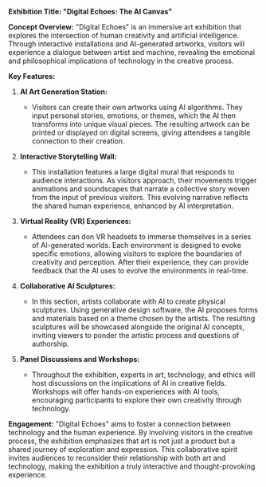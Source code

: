 **Exhibition Title: "Digital Echoes: The AI Canvas"**

**Concept Overview:**
"Digital Echoes" is an immersive art exhibition that explores the intersection of human creativity and artificial intelligence. Through interactive installations and AI-generated artworks, visitors will experience a dialogue between artist and machine, revealing the emotional and philosophical implications of technology in the creative process.

**Key Features:**

1. **AI Art Generation Station:**
   - Visitors can create their own artworks using AI algorithms. They input personal stories, emotions, or themes, which the AI then transforms into unique visual pieces. The resulting artwork can be printed or displayed on digital screens, giving attendees a tangible connection to their creation.

2. **Interactive Storytelling Wall:**
   - This installation features a large digital mural that responds to audience interactions. As visitors approach, their movements trigger animations and soundscapes that narrate a collective story woven from the input of previous visitors. This evolving narrative reflects the shared human experience, enhanced by AI interpretation.

3. **Virtual Reality (VR) Experiences:**
   - Attendees can don VR headsets to immerse themselves in a series of AI-generated worlds. Each environment is designed to evoke specific emotions, allowing visitors to explore the boundaries of creativity and perception. After their experience, they can provide feedback that the AI uses to evolve the environments in real-time.

4. **Collaborative AI Sculptures:**
   - In this section, artists collaborate with AI to create physical sculptures. Using generative design software, the AI proposes forms and materials based on a theme chosen by the artists. The resulting sculptures will be showcased alongside the original AI concepts, inviting viewers to ponder the artistic process and questions of authorship.

5. **Panel Discussions and Workshops:**
   - Throughout the exhibition, experts in art, technology, and ethics will host discussions on the implications of AI in creative fields. Workshops will offer hands-on experiences with AI tools, encouraging participants to explore their own creativity through technology.

**Engagement:**
"Digital Echoes" aims to foster a connection between technology and the human experience. By involving visitors in the creative process, the exhibition emphasizes that art is not just a product but a shared journey of exploration and expression. This collaborative spirit invites audiences to reconsider their relationship with both art and technology, making the exhibition a truly interactive and thought-provoking experience.